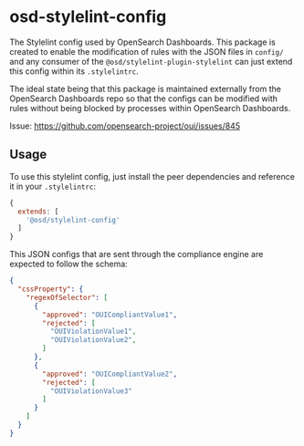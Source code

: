 # osd-stylelint-config

The Stylelint config used by OpenSearch Dashboards. This package is created to enable the modification of rules with the JSON files in `config/` and any consumer of the `@osd/stylelint-plugin-stylelint` can just extend this config within its `.stylelintrc`.

The ideal state being that this package is maintained externally from the OpenSearch Dashboards repo so that the configs can be modified with rules without being blocked by processes within OpenSearch Dashboards.

Issue:
https://github.com/opensearch-project/oui/issues/845

## Usage

To use this stylelint config, just install the peer dependencies and reference it
in your `.stylelintrc`:

```javascript
{
  extends: [
    '@osd/stylelint-config'
  ]
}
```

This JSON configs that are sent through the compliance engine are expected to follow the schema:

```json
{
  "cssProperty": {
    "regexOfSelector": [
      {
        "approved": "OUICompliantValue1",
        "rejected": [
          "OUIViolationValue1",
          "OUIViolationValue2",
        ]
      },
      {
        "approved": "OUICompliantValue2",
        "rejected": [
          "OUIViolationValue3"
        ]
      }
    ]
  }
}
```
